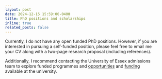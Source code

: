```yaml
---
layout: post
date: 2024-12-15 15:59:00-0400
title: PhD positions and scholarships
inline: true
related_posts: false
---
```


Currently, I do not have any open funded PhD positions. However, if you are interested in pursuing a self-funded position, please feel free to email me your CV along with a two-page research proposal (including references).

Additionally, I recommend contacting the University of Essex admissions team to explore funded programmes and [opportunities](https://www.essex.ac.uk/postgraduate/research/opportunities) and [funding](https://www.essex.ac.uk/postgraduate/research/fees-and-funding/scholarships-and-funding) available at the university.